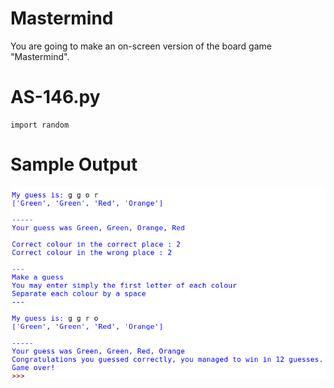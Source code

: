 Mastermind
========================================================
You are going to make an on-screen version of the board game "Mastermind".

AS-146.py
========================================================
```Python3
import random 

```

Sample Output
========================================================

![Sample output Mastermind](https://github.com/nihathalici/Python-By-Example/blob/main/Alternative-Solutions/CHL-147-Mastermind/Mastermind_AS-147_sample_output.png)
